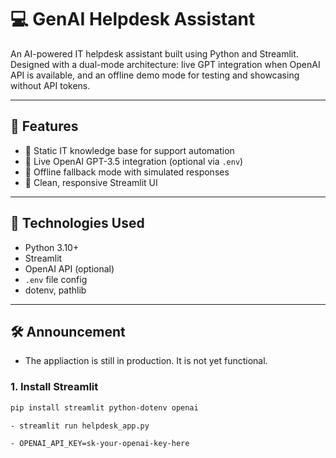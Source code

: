 # 💻 GenAI Helpdesk Assistant

An AI-powered IT helpdesk assistant built using Python and Streamlit. Designed with a dual-mode architecture: live GPT integration when OpenAI API is available, and an offline demo mode for testing and showcasing without API tokens.

---

## 🚀 Features

- 📄 Static IT knowledge base for support automation
- 🤖 Live OpenAI GPT-3.5 integration (optional via `.env`)
- 🧪 Offline fallback mode with simulated responses
- 🎨 Clean, responsive Streamlit UI

---

## 🧰 Technologies Used

- Python 3.10+
- Streamlit
- OpenAI API (optional)
- `.env` file config
- dotenv, pathlib

---

## 🛠️ Announcement

- The appliaction is still in production. It is not yet functional.

### 1. Install Streamlit
```bash
pip install streamlit python-dotenv openai

- streamlit run helpdesk_app.py

- OPENAI_API_KEY=sk-your-openai-key-here

